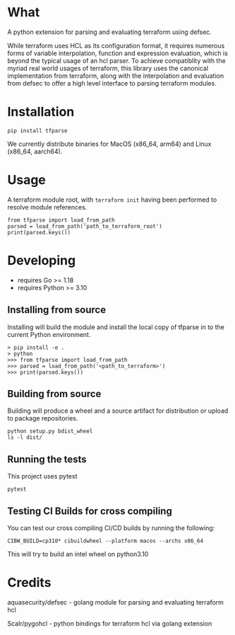 
# What

A python extension for parsing and evaluating terraform using defsec.

While terraform uses HCL as its configuration format, it requires numerous
forms of variable interpolation, function and expression evaluation, which
is beyond the typical usage of an hcl parser. To achieve compatiblity
with the myriad real world usages of terraform, this library uses the
canonical implementation from terraform, along with the interpolation and evaluation
from defsec to offer a high level interface to parsing terraform modules.

# Installation

```
pip install tfparse
```

We currently distribute binaries for MacOS (x86_64, arm64) and Linux (x86_64, aarch64).


# Usage

A terraform module root, with `terraform init` having been performed to resolve module references.

```
from tfparse import load_from_path
parsed = load_from_path('path_to_terraform_root')
print(parsed.keys())
```

# Developing

- requires Go >= 1.18
- requires Python >= 3.10

## Installing from source

Installing will build the module and install the local copy of tfparse in to the current Python environment.

```shell
> pip install -e .
> python
>>> from tfparse import load_from_path
>>> parsed = load_from_path('<path_to_terraform>')
>>> print(parsed.keys())
```

## Building from source

Building will produce a wheel and a source artifact for distribution or upload to package repositories.

```shell
python setup.py bdist_wheel
ls -l dist/
```

## Running the tests

This project uses pytest

```shell
pytest
```

## Testing CI Builds for cross compiling
You can test our cross compiling CI/CD builds by running the following:

```
CIBW_BUILD=cp310* cibuildwheel --platform macos --archs x86_64
```
This will try to build an intel wheel on python3.10


# Credits

aquasecurity/defsec - golang module for parsing and evaluating terraform hcl

Scalr/pygohcl - python bindings for terraform hcl via golang extension
